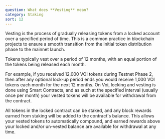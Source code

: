 ```yaml
---
question: What does **Vesting** mean?
category: Staking
sort: 12
---
```

Vesting is the process of gradually releasing tokens from a locked account over a specified period of time. This is a common practice in blockchain projects to ensure a smooth transition from the initial token distribution phase to the mainnet launch.

Tokens typically vest over a period of 12 months, with an equal portion of the tokens being released each month.

For example, if you received 12,000 VOI tokens during Testnet Phase 2, then after any optional lock-up period ends you would receive 1,000 VOI tokens each month for the next 12 months. On Voi, locking and vesting is done using Smart Contracts, and as such at the specified interval (usually once per month) your vested tokens will be available for withdrawal from the contract.

All tokens in the locked contract can be staked, and any block rewards earned from staking will be added to the contract's balance. This allows your vested tokens to automatically compound, and earned rewards above your locked and/or un-vested balance are available for withdrawal at any time.
